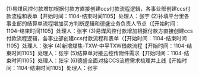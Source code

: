 (1)易煤风控付款增加根据付款方直接创建ccs付款流程逻辑，各事业部创建ccs付款流程和表单【开始时间：1104-结束时间1105】处理人：张宇
(2)补填平台里各事业部的结算单流程增加买方判断逻辑和德盛业务负责人节点（【开始时间：1104-结束时间1105】处理人：张宇
(3)易煤风控付款增加根据付款方直接创建ccs付款流程逻辑，各事业部创建ccs付款流程和表单（【开始时间：1104-结束时间1105】处理人：张宇 
(4)新增煤焦-TXW-中平TXW借款流程【开始时间：1104-结束时间1105】处理人：张宇 
(5)结算单对接云控传附件需求【开始时间：1104-结束时间1105】处理人：张宇 
(6)德盛全面对接CCS流程需求梳理并上线【开始时间：1104-结束时间1105】处理人：张宇 
